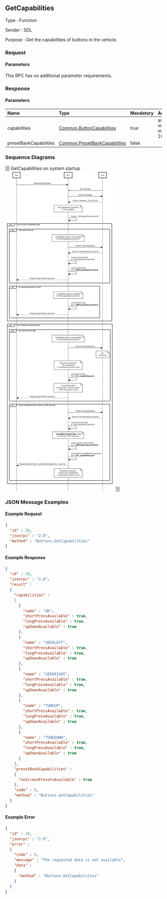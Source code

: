 ## GetCapabilities

Type
: Function

Sender
: SDL

Purpose
: Get the capabilities of buttons in the vehicle.

### Request

#### Parameters

This RPC has no additional parameter requirements.

### Response

#### Parameters

|Name|Type|Mandatory|Additional|
|:---|:---|:--------|:---------|
|capabilities|[Common.ButtonCapabilities](../../common/structs/#buttoncapabilities)|true|array: true<br>minsize: 1<br>maxsize: 100|
|presetBankCapabilities|[Common.PresetBankCapabilities](../../common/structs/#presetbankcapabilities)|false||

### Sequence Diagrams
|||
GetCapabilities on system startup
![GetCapabilities](./assets/GetCapabilities.png)
|||

### JSON Message Examples

#### Example Request

```json
{
  "id" : 20,
  "jsonrpc" : "2.0",
  "method" : "Buttons.GetCapabilities"
}
```

#### Example Response

```json
{
  "id" : 20,
  "jsonrpc" : "2.0",
  "result" :
  {
    "capabilities" :
    [
      {
        "name" : "OK",
        "shortPressAvailable" : true,
        "longPressAvailable" : true,
        "upDownAvailable" : true
      },
      {
        "name" : "SEEKLEFT",
        "shortPressAvailable" : true,
        "longPressAvailable" : true,
        "upDownAvailable" : true
      },
      {
        "name" : "SEEKRIGHT",
        "shortPressAvailable" : true,
        "longPressAvailable" : true,
        "upDownAvailable" : true
      },
      {
        "name" : "TUNEUP",
        "shortPressAvailable" : true,
        "longPressAvailable" : true,
        "upDownAvailable" : true
      },
      {
        "name" : "TUNEDOWN",
        "shortPressAvailable" : true,
        "longPressAvailable" : true,
        "upDownAvailable" : true
      }
    ],
    "presetBankCapabilities" :
    {
      "onScreenPresetsAvailable" : true
    },
    "code" : 0,
    "method" : "Buttons.GetCapabilities"
  }
}
```

#### Example Error

```json
{
  "id" : 20,
  "jsonrpc" : "2.0",
  "error" :
  {
    "code" : 9,
    "message" : "The requested data is not available",
    "data" :
    {
      "method" : "Buttons.GetCapabilities"
    }
  }
}
```
